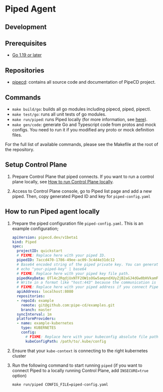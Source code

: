 # Piped Agent
## Development

## Prerequisites

- [Go 1.19 or later](https://go.dev/)

## Repositories
- [pipecd](https://github.com/pipe-cd/pipecd): contains all source code and documentation of PipeCD project.

## Commands

- `make build/go`: builds all go modules including pipecd, piped, pipectl.
- `make test/go`: runs all unit tests of go modules.
- `make run/piped`: runs Piped locally (for more information, see [here](#how-to-run-piped-agent-locally)).
- `make gen/code`: generate Go and Typescript code from protos and mock configs. You need to run it if you modified any proto or mock definition files.

For the full list of available commands, please see the Makefile at the root of the repository.

## Setup Control Plane

1. Prepare Control Plane that piped connects. If you want to run a control plane locally, see [How to run Control Plane locally](https://github.com/pipe-cd/pipecd/tree/master/cmd/pipecd#how-to-run-control-plane-locally).

2. Access to Control Plane console, go to Piped list page and add a new piped. Then, copy generated Piped ID and key for `piped-config.yaml`

## How to run Piped agent locally

1. Prepare the piped configuration file `piped-config.yaml`. This is an example configuration;
    ```yaml
    apiVersion: pipecd.dev/v1beta1
    kind: Piped
    spec:
      projectID: quickstart
      # FIXME: Replace here with your piped ID.
      pipedID: 7accd470-1786-49ee-ac09-3c4d4e31dc12
      # Base64 encoded string of the piped private key. You can generate it by the following command.
      # echo "your-piped-key" | base64
      # FIXME: Replace here with your piped key file path.
      pipedKeyData: OTl4c2RqdjUxNTF2OW1sOGw5ampndXUyZjB2aGJ4dGw0bHVkamF4Mmc3a3l1enFqY20K
      # Write in a format like "host:443" because the communication is done via gRPC.
      # FIXME: Replace here with your piped address if you connect Piped to a control plane that does not run locally.
      apiAddress: localhost:8080
      repositories:
      - repoId: example
        remote: git@github.com:pipe-cd/examples.git
        branch: master
      syncInterval: 1m
      platformProviders:
      - name: example-kubernetes
        type: KUBERNETES
        config:
          # FIXME: Replace here with your kubeconfig absolute file path.
          kubeConfigPath: /path/to/.kube/config
    ```

2. Ensure that your `kube-context` is connecting to the right kubernetes cluster

3. Run the following command to start running `piped` (if you want to connect Piped to a locally running Control Plane, add `INSECURE=true` option)

    ``` console
    make run/piped CONFIG_FILE=piped-config.yaml
    ```
